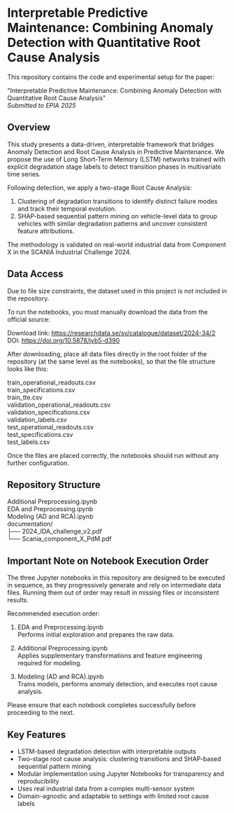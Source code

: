 # Interpretable Predictive Maintenance: Combining Anomaly Detection with Quantitative Root Cause Analysis

This repository contains the code and experimental setup for the paper:

"Interpretable Predictive Maintenance: Combining Anomaly Detection with Quantitative Root Cause Analysis"  
_Submitted to EPIA 2025_

## Overview

This study presents a data-driven, interpretable framework that bridges Anomaly Detection and Root Cause Analysis in Predictive Maintenance. We propose the use of Long Short-Term Memory (LSTM) networks trained with explicit degradation stage labels to detect transition phases in multivariate time series.

Following detection, we apply a two-stage Root Cause Analysis:

1. Clustering of degradation transitions to identify distinct failure modes and track their temporal evolution.
2. SHAP-based sequential pattern mining on vehicle-level data to group vehicles with similar degradation patterns and uncover consistent feature attributions.

The methodology is validated on real-world industrial data from Component X in the SCANIA Industrial Challenge 2024.

## Data Access

Due to file size constraints, the dataset used in this project is not included in the repository.

To run the notebooks, you must manually download the data from the official source:

Download link: https://researchdata.se/sv/catalogue/dataset/2024-34/2  
DOI: https://doi.org/10.5878/jvb5-d390

After downloading, place all data files directly in the root folder of the repository (at the same level as the notebooks), so that the file structure looks like this:

train_operational_readouts.csv  
train_specifications.csv  
train_tte.csv  
validation_operational_readouts.csv  
validation_specifications.csv  
validation_labels.csv  
test_operational_readouts.csv  
test_specifications.csv  
test_labels.csv

Once the files are placed correctly, the notebooks should run without any further configuration.

## Repository Structure

Additional Preprocessing.ipynb  
EDA and Preprocessing.ipynb  
Modeling (AD and RCA).ipynb  
documentation/  
├── 2024_IDA_challenge_v2.pdf  
└── Scania_component_X_PdM.pdf

## Important Note on Notebook Execution Order

The three Jupyter notebooks in this repository are designed to be executed in sequence, as they progressively generate and rely on intermediate data files. Running them out of order may result in missing files or inconsistent results.

Recommended execution order:

1. EDA and Preprocessing.ipynb  
   Performs initial exploration and prepares the raw data.

2. Additional Preprocessing.ipynb  
   Applies supplementary transformations and feature engineering required for modeling.

3. Modeling (AD and RCA).ipynb  
   Trains models, performs anomaly detection, and executes root cause analysis.

Please ensure that each notebook completes successfully before proceeding to the next.

## Key Features

- LSTM-based degradation detection with interpretable outputs  
- Two-stage root cause analysis: clustering transitions and SHAP-based sequential pattern mining  
- Modular implementation using Jupyter Notebooks for transparency and reproducibility  
- Uses real industrial data from a complex multi-sensor system  
- Domain-agnostic and adaptable to settings with limited root cause labels
